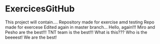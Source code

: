 # ExercicesGitHub
This project will contain....
Repository made for exercise amd testing
Repo made for exercese
Edited again in master branch...
Hello, again!!!
Miro and Pesho are the best!!!
TNT team is the best!!!
What is this???
Who is the beeeest!
We are the best!
